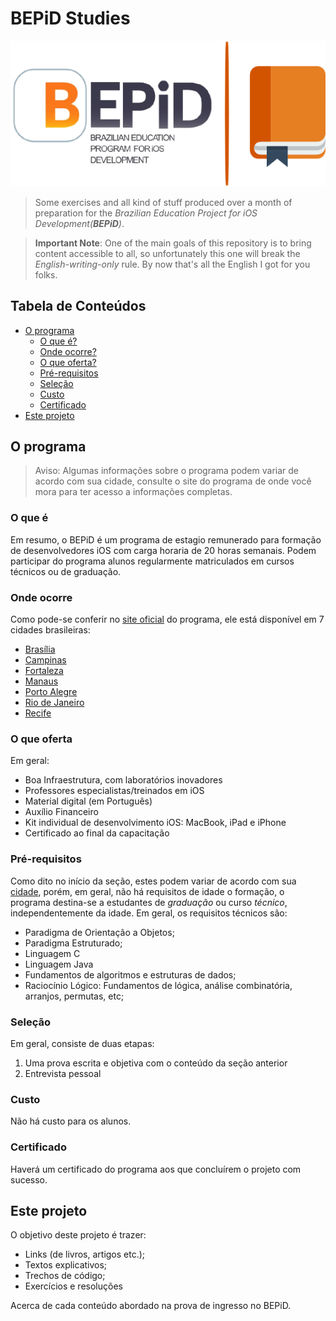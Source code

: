# BEPiD Studies

![BEPiD Logo](cover.png)

> Some exercises and all kind of stuff produced over a month of preparation for the *Brazilian Education Project for iOS Development(**BEPiD**)*.

> **Important Note**: One of the main goals of this repository is to bring content accessible to all, so unfortunately this one will break the *English-writing-only* rule. By now that's all the English I got for you folks.

## Tabela de Conteúdos

- [O programa](#o-programa)
  - [O que é?](#o-que-é)
  - [Onde ocorre?](#onde-ocorre)
  - [O que oferta?](#o-que-oferta)
  - [Pré-requisitos](#pré-requisitos)
  - [Seleção](#seleção)
  - [Custo](#custo)
  - [Certificado](#certificado)
- [Este projeto]()


## O programa

> Aviso: Algumas informações sobre o programa podem variar de acordo com sua cidade, consulte o site do programa de onde você mora para ter acesso a informações completas.

### O que é

Em resumo, o BEPiD é um programa de estagio remunerado para formação de desenvolvedores iOS com carga horaria de 20 horas semanais. Podem participar do programa alunos regularmente matriculados em cursos técnicos ou de graduação.

### Onde ocorre

Como pode-se conferir no [site oficial](http://www.bepid.com.br/) do programa, ele está disponível em 7 cidades brasileiras:

- [Brasília](http://www.bepiducb.com.br/)
- [Campinas](http://www.bepid.com.br/campinas/Pages/Default.aspx)
- [Fortaleza](http://www.bepid.ifce.edu.br/)
- [Manaus](http://portal.fucapi.br/bepid/)
- [Porto Alegre](http://www.bepid.com.br/poa/Pages/Default.aspx)
- [Rio de Janeiro](http://bepid.les.inf.puc-rio.br/)
- [Recife](http://bepid.cin.ufpe.br/Pages/Default.aspx)

### O que oferta

Em geral:

- Boa Infraestrutura, com laboratórios inovadores
- Professores especialistas/treinados em iOS
- Material digital (em Português)
- Auxílio Financeiro
- Kit individual de desenvolvimento iOS: MacBook, iPad e iPhone
- Certificado ao final da capacitação

### Pré-requisitos

Como dito no início da seção, estes podem variar de acordo com sua [cidade](#onde-ocorre), porém, em geral, não há requisitos de idade o formação, o programa destina-se a estudantes de *graduação* ou curso *técnico*, independentemente da idade. Em geral, os requisitos técnicos são:

- Paradigma de Orientação a Objetos;
- Paradigma Estruturado;
- Linguagem C
- Linguagem Java
- Fundamentos de algoritmos e estruturas de dados;
- Raciocínio Lógico: Fundamentos de lógica, análise combinatória, arranjos, permutas, etc;

### Seleção

Em geral, consiste de duas etapas:

1. Uma prova escrita e objetiva com o conteúdo da seção anterior
2. Entrevista pessoal

### Custo

Não há custo para os alunos.

### Certificado

Haverá um certificado do programa aos que concluírem o projeto com sucesso.

## Este projeto

O objetivo deste projeto é trazer:

- Links (de livros, artigos etc.);
- Textos explicativos;
- Trechos de código;
- Exercícios e resoluções

Acerca de cada conteúdo abordado na prova de ingresso no BEPiD.
